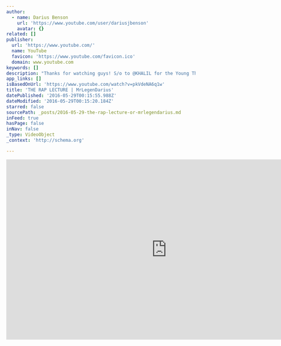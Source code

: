 ```yaml
---
author:
  - name: Darius Benson
    url: 'https://www.youtube.com/user/dariusjbenson'
    avatar: {}
related: []
publisher:
  url: 'https://www.youtube.com/'
  name: YouTube
  favicon: 'https://www.youtube.com/favicon.ico'
  domain: www.youtube.com
keywords: []
description: "Thanks for watching guys! S/o to @KHALIL for the Young Thug instrumental Check out more skits here! https://www.youtube.com/playlist?list=PLejalOww0AdNDXvcH1iR23GIU62Px8IMV Make sure you SUBSCRIBE for weekly videos! I'm also on Instagram: MrLegenDarius Twitter: @MrLegenDarius Snapchat: MrLegenDarius Facebook: www.facebook.com/mrlegendarius Musically: @DariusBenson"
app_links: []
isBasedOnUrl: 'https://www.youtube.com/watch?v=pkVdeNA6q1w'
title: 'THE RAP LECTURE | MrLegenDarius'
datePublished: '2016-05-29T00:15:55.988Z'
dateModified: '2016-05-29T00:15:20.184Z'
starred: false
sourcePath: _posts/2016-05-29-the-rap-lecture-or-mrlegendarius.md
inFeed: true
hasPage: false
inNav: false
_type: VideoObject
_context: 'http://schema.org'

---
```

<iframe src="https://cdn.embedly.com/widgets/media.html?src=https%3A%2F%2Fwww.youtube.com%2Fembed%2FpkVdeNA6q1w%3Ffeature%3Doembed&amp;url=http%3A%2F%2Fwww.youtube.com%2Fwatch%3Fv%3DpkVdeNA6q1w&amp;image=https%3A%2F%2Fi.ytimg.com%2Fvi%2FpkVdeNA6q1w%2Fhqdefault.jpg&amp;key=b7d04c9b404c499eba89ee7072e1c4f7&amp;type=text%2Fhtml&amp;schema=youtube" width="854" height="480" scrolling="no" frameborder="0" allowfullscreen="" style=""></iframe>